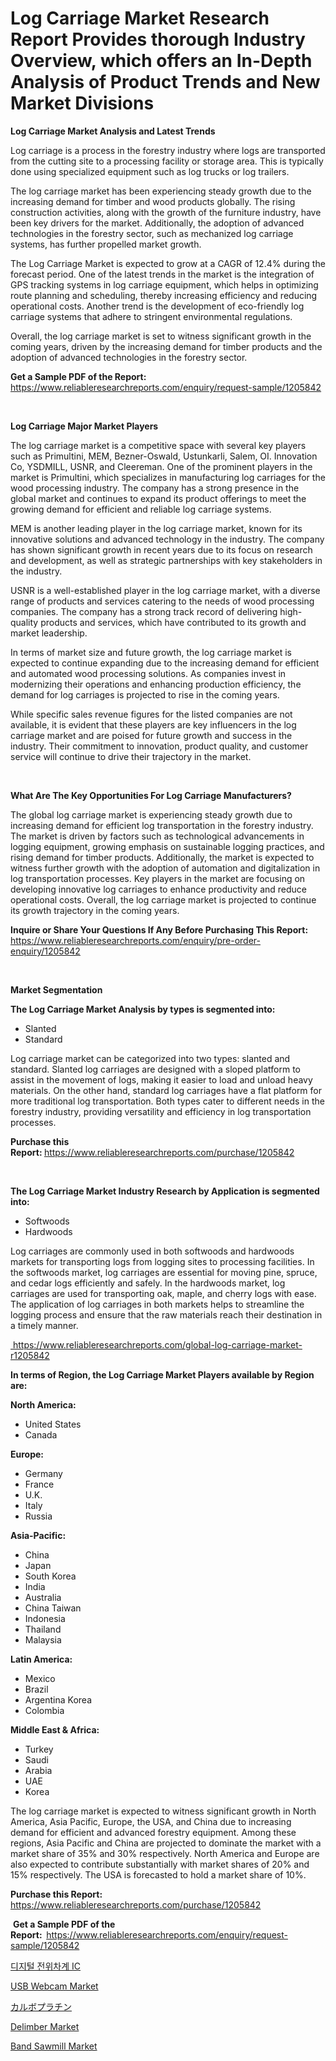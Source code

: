 <p><h1>Log Carriage Market Research Report Provides thorough Industry Overview, which offers an In-Depth Analysis of Product Trends and New Market Divisions</h1></p><p><strong>Log Carriage Market Analysis and Latest Trends</strong></p>
<p><p>Log carriage is a process in the forestry industry where logs are transported from the cutting site to a processing facility or storage area. This is typically done using specialized equipment such as log trucks or log trailers.</p><p>The log carriage market has been experiencing steady growth due to the increasing demand for timber and wood products globally. The rising construction activities, along with the growth of the furniture industry, have been key drivers for the market. Additionally, the adoption of advanced technologies in the forestry sector, such as mechanized log carriage systems, has further propelled market growth.</p><p>The Log Carriage Market is expected to grow at a CAGR of 12.4% during the forecast period. One of the latest trends in the market is the integration of GPS tracking systems in log carriage equipment, which helps in optimizing route planning and scheduling, thereby increasing efficiency and reducing operational costs. Another trend is the development of eco-friendly log carriage systems that adhere to stringent environmental regulations.</p><p>Overall, the log carriage market is set to witness significant growth in the coming years, driven by the increasing demand for timber products and the adoption of advanced technologies in the forestry sector.</p></p>
<p><strong>Get a Sample PDF of the Report:&nbsp;</strong> <a href="https://www.reliableresearchreports.com/enquiry/request-sample/1205842">https://www.reliableresearchreports.com/enquiry/request-sample/1205842</a></p>
<p>&nbsp;</p>
<p><strong>Log Carriage Major Market Players</strong></p>
<p><p>The log carriage market is a competitive space with several key players such as Primultini, MEM, Bezner-Oswald, Ustunkarli, Salem, OI. Innovation Co, YSDMILL, USNR, and Cleereman. One of the prominent players in the market is Primultini, which specializes in manufacturing log carriages for the wood processing industry. The company has a strong presence in the global market and continues to expand its product offerings to meet the growing demand for efficient and reliable log carriage systems.</p><p>MEM is another leading player in the log carriage market, known for its innovative solutions and advanced technology in the industry. The company has shown significant growth in recent years due to its focus on research and development, as well as strategic partnerships with key stakeholders in the industry.</p><p>USNR is a well-established player in the log carriage market, with a diverse range of products and services catering to the needs of wood processing companies. The company has a strong track record of delivering high-quality products and services, which have contributed to its growth and market leadership.</p><p>In terms of market size and future growth, the log carriage market is expected to continue expanding due to the increasing demand for efficient and automated wood processing solutions. As companies invest in modernizing their operations and enhancing production efficiency, the demand for log carriages is projected to rise in the coming years.</p><p>While specific sales revenue figures for the listed companies are not available, it is evident that these players are key influencers in the log carriage market and are poised for future growth and success in the industry. Their commitment to innovation, product quality, and customer service will continue to drive their trajectory in the market.</p></p>
<p>&nbsp;</p>
<p><strong>What Are The Key Opportunities For Log Carriage Manufacturers?</strong></p>
<p><p>The global log carriage market is experiencing steady growth due to increasing demand for efficient log transportation in the forestry industry. The market is driven by factors such as technological advancements in logging equipment, growing emphasis on sustainable logging practices, and rising demand for timber products. Additionally, the market is expected to witness further growth with the adoption of automation and digitalization in log transportation processes. Key players in the market are focusing on developing innovative log carriages to enhance productivity and reduce operational costs. Overall, the log carriage market is projected to continue its growth trajectory in the coming years.</p></p>
<p><strong>Inquire or Share Your Questions If Any Before Purchasing This Report:</strong> <a href="https://www.reliableresearchreports.com/enquiry/pre-order-enquiry/1205842">https://www.reliableresearchreports.com/enquiry/pre-order-enquiry/1205842</a></p>
<p>&nbsp;</p>
<p><strong>Market Segmentation</strong></p>
<p><strong>The Log Carriage Market Analysis by types is segmented into:</strong></p>
<p><ul><li>Slanted</li><li>Standard</li></ul></p>
<p><p>Log carriage market can be categorized into two types: slanted and standard. Slanted log carriages are designed with a sloped platform to assist in the movement of logs, making it easier to load and unload heavy materials. On the other hand, standard log carriages have a flat platform for more traditional log transportation. Both types cater to different needs in the forestry industry, providing versatility and efficiency in log transportation processes.</p></p>
<p><strong>Purchase this Report:&nbsp;</strong><a href="https://www.reliableresearchreports.com/purchase/1205842">https://www.reliableresearchreports.com/purchase/1205842</a></p>
<p>&nbsp;</p>
<p><strong>The Log Carriage Market Industry Research by Application is segmented into:</strong></p>
<p><ul><li>Softwoods</li><li>Hardwoods</li></ul></p>
<p><p>Log carriages are commonly used in both softwoods and hardwoods markets for transporting logs from logging sites to processing facilities. In the softwoods market, log carriages are essential for moving pine, spruce, and cedar logs efficiently and safely. In the hardwoods market, log carriages are used for transporting oak, maple, and cherry logs with ease. The application of log carriages in both markets helps to streamline the logging process and ensure that the raw materials reach their destination in a timely manner.</p></p>
<p><a href="https://www.reliableresearchreports.com/global-log-carriage-market-r1205842">&nbsp;https://www.reliableresearchreports.com/global-log-carriage-market-r1205842</a></p>
<p><strong>In terms of Region, the Log Carriage Market Players available by Region are:</strong></p>
<p>
    <p> <strong> North America: </strong>
        <ul>
            <li>United States</li>
            <li>Canada</li>
        </ul>
        </p> 
    <p> <strong> Europe: </strong>
        <ul>
            <li>Germany</li>
            <li>France</li>
            <li>U.K.</li>
            <li>Italy</li>
            <li>Russia</li>
        </ul>
        </p> 
    <p> <strong> Asia-Pacific: </strong>
        <ul>
            <li>China</li>
            <li>Japan</li>
            <li>South Korea</li>
            <li>India</li>
            <li>Australia</li>
            <li>China Taiwan</li>
            <li>Indonesia</li>
            <li>Thailand</li>
            <li>Malaysia</li>
        </ul>
        </p> 
    <p> <strong> Latin America: </strong>
        <ul>
            <li>Mexico</li>
            <li>Brazil</li>
            <li>Argentina Korea</li>
            <li>Colombia</li>
        </ul>
        </p> 
    <p> <strong> Middle East & Africa: </strong>
        <ul>
            <li>Turkey</li>
            <li>Saudi</li>
            <li>Arabia</li>
            <li>UAE</li>
            <li>Korea</li>
        </ul>
    </p>
    </p>
<p><p>The log carriage market is expected to witness significant growth in North America, Asia Pacific, Europe, the USA, and China due to increasing demand for efficient and advanced forestry equipment. Among these regions, Asia Pacific and China are projected to dominate the market with a market share of 35% and 30% respectively. North America and Europe are also expected to contribute substantially with market shares of 20% and 15% respectively. The USA is forecasted to hold a market share of 10%.</p></p>
<p><strong>Purchase this Report: </strong><a href="https://www.reliableresearchreports.com/purchase/1205842">https://www.reliableresearchreports.com/purchase/1205842</a></p>
<p>&nbsp;<strong>Get a Sample PDF of the Report:&nbsp;&nbsp;</strong><a href="https://www.reliableresearchreports.com/enquiry/request-sample/1205842">https://www.reliableresearchreports.com/enquiry/request-sample/1205842</a></p>
<p><strong></strong></p>
<p><p><a href="https://github.com/GabrielBlanda5656/Market-Research-Report-List-1/blob/main/927571828784.md">디지털 전위차계 IC</a></p><p><a href="https://www.linkedin.com/pulse/usb-webcam-market-key-successful-business-strategy-forecast-xcq6f?trackingId=w0Z9KiBYDyFHf6b6Zt7wXg%3D%3D">USB Webcam Market</a></p><p><a href="https://github.com/EstelWisozk1/Market-Research-Report-List-1/blob/main/348448531302.md">カルボプラチン</a></p><p><a href="https://github.com/lubmix/Market-Research-Report-List-2/blob/main/delimber-market.md">Delimber Market</a></p><p><a href="https://github.com/joannagoyvaerts/Market-Research-Report-List-2/blob/main/band-sawmill-market.md">Band Sawmill Market</a></p></p>